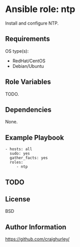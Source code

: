 Ansible role: ntp
=================

Install and configure NTP.

Requirements
------------

OS type(s):
- RedHat/CentOS
- Debian/Ubuntu

Role Variables
--------------

TODO.

Dependencies
------------

None.

Example Playbook
----------------

    - hosts: all
      sudo: yes
      gather_facts: yes
      roles:
         - ntp

TODO
----

License
-------

BSD

Author Information
------------------

https://github.com/craighurley/
